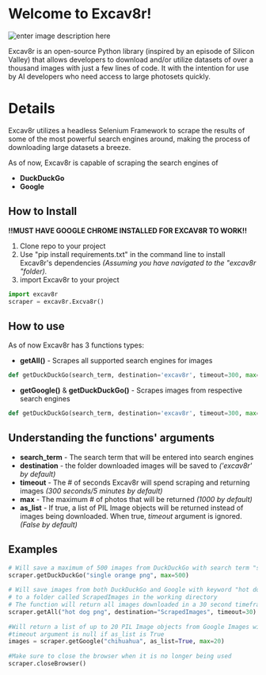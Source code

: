 # Welcome to Excav8r!
![enter image description here](https://i.imgur.com/LeOgrQ0.png)

Excav8r is an open-source Python library (inspired by an episode of Silicon Valley) that allows developers to download and/or utilize datasets of over a thousand images with just a few lines of code. It with the intention for use by AI developers who need access to large photosets quickly.


# Details

Excav8r utilizes a headless Selenium Framework to scrape the results of some of the most powerful search engines around, making the process of downloading large datasets a breeze. 

As of now, Excav8r is capable of scraping the search engines of

 - **DuckDuckGo**
 - **Google**

## How to Install

**!!MUST HAVE GOOGLE CHROME INSTALLED FOR EXCAV8R TO WORK!!**
1. Clone repo to your project
2. Use "pip install requirements.txt" in the command line to install Excav8r's dependencies *(Assuming you have navigated to the "excav8r "folder).*
3. import Excav8r to your project

```python
import excav8r
scraper = excav8r.Excva8r()
```



## How to use

As of now Excav8r has 3 functions types:

 -  **getAll()** - Scrapes all supported search engines for images
 ```python
def getDuckDuckGo(search_term, destination='excav8r', timeout=300, max=1000, as_list=False)
```
- **getGoogle()** & **getDuckDuckGo()** - Scrapes images from respective search engines
 ```python
def getDuckDuckGo(search_term, destination='excav8r', timeout=300, max=1000, as_list=False)
```

## Understanding the functions' arguments 

 - **search_term** - The search term that will be entered into search engines
 - **destination** - the folder downloaded images will be saved to *('excav8r' by default)*
 - **timeout** - The # of seconds Excav8r will spend scraping and returning images *(300 seconds/5 minutes by default)*
 - **max** - The maximum # of photos that will be returned *(1000 by default)*
 - **as_list** - If true, a list of PIL Image objects will be returned instead of images being downloaded. When true, *timeout* argument is ignored. *(False by default)*

## Examples
 ```python
# Will save a maximum of 500 images from DuckDuckGo with search term "single orange png"  
scraper.getDuckDuckGo("single orange png", max=500)  
  
# Will save images from both DuckDuckGo and Google with keyword "hot dog"  
# to a folder called ScrapedImages in the working directory  
# The function will return all images downloaded in a 30 second timeframe  
scraper.getAll("hot dog png", destination="ScrapedImages", timeout=30)  
  
#Will return a list of up to 20 PIL Image objects from Google Images with keyword "chihuahua"  
#timeout argument is null if as_list is True  
images = scraper.getGoogle("chihuahua", as_list=True, max=20)  
  
#Make sure to close the browser when it is no longer being used  
scraper.closeBrowser()
```
